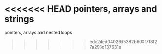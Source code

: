 <<<<<<< HEAD
pointers, arrays and strings
=======
pointers, arrays and nested loops
>>>>>>> edc2ded04026d5382b600f718f27a293d137631e
